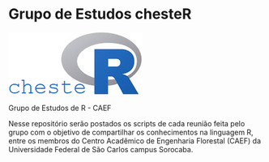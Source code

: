 # Grupo de Estudos chesteR

![](https://github.com/Gabrielforest/grupo_estudos_chesteR/blob/main/logo_chesteR.png?raw=true)

Grupo de Estudos de R - CAEF   

Nesse repositório serão postados os scripts de cada reunião feita pelo grupo com o objetivo de compartilhar os conhecimentos na linguagem R, entre os membros
do Centro Acadêmico de Engenharia Florestal (CAEF) da Universidade Federal de São Carlos campus Sorocaba. 




